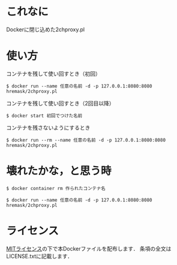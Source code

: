 # これなに

Dockerに閉じ込めた2chproxy.pl

# 使い方

コンテナを残して使い回すとき（初回）
```
$ docker run --name 任意の名前 -d -p 127.0.0.1:8080:8080 hremask/2chproxy.pl
```
コンテナを残して使い回すとき（2回目以降）
```
$ docker start 初回でつけた名前
```

コンテナを残さないようにするとき

```
$ docker run --rm --name 任意の名前 -d -p 127.0.0.1:8080:8080 hremask/2chproxy.pl
```

# 壊れたかな，と思う時

```
$ docker container rm 作られたコンテナ名

$ docker run --name 任意の名前 -d -p 127.0.0.1:8080:8080 hremask/2chproxy.pl
```

# ライセンス

[MITライセンス](https://opensource.org/licenses/mit-license.php)の下で本Dockerファイルを配布します．
条項の全文はLICENSE.txtに記載します．
